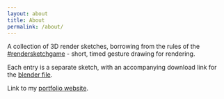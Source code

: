 ```yaml
---
layout: about
title: About
permalink: /about/
---
```


A collection of 3D render sketches, borrowing from the rules of the [#rendersketchgame](http://rendersketchgame.tumblr.com) - short, timed gesture drawing for rendering.

Each entry is a separate sketch, with an accompanying download link for the [blender file](http://www.blender.org/).

Link to my [portfolio website](http://www.mikewesthad.com/).
